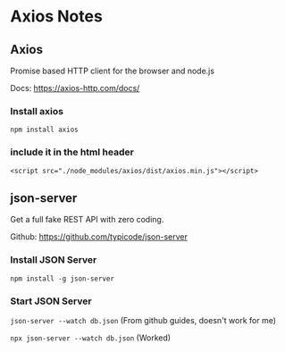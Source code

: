 # Axios Notes


## Axios
Promise based HTTP client for the browser and node.js

Docs: https://axios-http.com/docs/

### Install axios

`npm install axios`

### include it in the html header

`<script src="./node_modules/axios/dist/axios.min.js"></script>`


## json-server
Get a full fake REST API with zero coding.

Github: https://github.com/typicode/json-server

### Install JSON Server

`npm install -g json-server`

### Start JSON Server

`json-server --watch db.json` (From github guides, doesn't work for me)

`npx json-server --watch db.json` (Worked)

